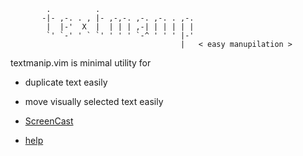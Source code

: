 
            .          .                          
           -|- ,-. . , |- ,-,-. ,-. ,-. . ,-. 
            |  |-'  X  |  | | | ,-| | | | | | 
            `' `-' ' ` `' ' ' ' `-^ ' ' ' |-' 
                                          |   < easy manupilation >

textmanip.vim is minimal utility for

  * duplicate text easily
  * move visually selected text easily

* [ScreenCast](http://www.youtube.com/watch?v=rXeendPlUBA)  
* [help](https://github.com/t9md/vim-textmanip/blob/master/doc/textmanip.txt)
